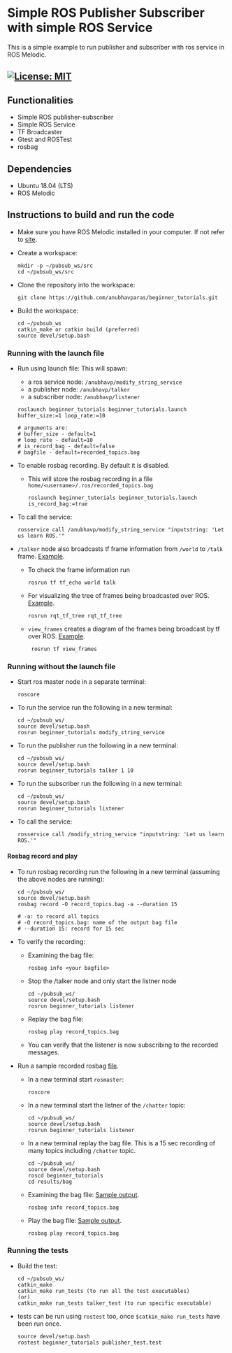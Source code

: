 # Simple ROS Publisher Subscriber with simple ROS Service
This is a simple example to run publisher and subscriber with ros service in ROS Melodic.

[![License: MIT](https://img.shields.io/badge/License-MIT-blue.svg)](https://opensource.org/licenses/MIT)
 ---
## Functionalities
- Simple ROS publisher-subscriber
- Simple ROS Service 
- TF Broadcaster
- Gtest and ROSTest
- rosbag

## Dependencies
- Ubuntu 18.04 (LTS)
- ROS Melodic

## Instructions to build and run the code
 - Make sure you have ROS Melodic installed in your computer. If not refer to [site](http://wiki.ros.org/melodic/Installation/Ubuntu).
 
 - Create a workspace:
    ```
    mkdir -p ~/pubsub_ws/src
    cd ~/pubsub_ws/src
    ```
 - Clone the repository into the workspace:
    ```
    git clone https://github.com/anubhavparas/beginner_tutorials.git
    ```
 - Build the workspace:
    ```
    cd ~/pubsub_ws
    catkin_make or catkin build (preferred)
    source devel/setup.bash
    ```

### Running with the launch file
- Run using launch file: This will spawn:
    - a ros service node: `/anubhavp/modify_string_service`
    - a publisher node: `/anubhavp/talker`
    - a subscriber node: `/anubhavp/listener`
    ```
    roslaunch beginner_tutorials beginner_tutorials.launch buffer_size:=1 loop_rate:=10
    
    # arguments are:
    # buffer_size - default=1
    # loop_rate - default=10
    # is_record_bag - default=false
    # bagfile - default=recorded_topics.bag
    ```

- To enable rosbag recording. By default it is disabled. 
    - This will store the rosbag recording in a file `home/<username>/.ros/recorded_topics.bag`
        ```
        roslaunch beginner_tutorials beginner_tutorials.launch is_record_bag:=true
        ```

- To call the service:
    ```
    rosservice call /anubhavp/modify_string_service "inputstring: 'Let us learn ROS.'"
    ```

- `/talker` node also broadcasts tf frame information from `/world` to `/talk` frame. [Example](results/tf_echo_world_to_talk.png). 
    - To check the frame information run
        ```
        rosrun tf tf_echo world talk
        ```
    - For visualizing the tree of frames being broadcasted over ROS. [Example](results/rqt_tf_tree_world_to_talk.png).
        ```
        rosrun rqt_tf_tree rqt_tf_tree 
        ```
    - `view_frames` creates a diagram of the frames being broadcast by tf over ROS. [Example](results/view_frames_result.pdf).
        ```
         rosrun tf view_frames
        ```


### Running without the launch file
- Start ros master node in a separate terminal:
    ```
    roscore
    ```

- To run the service run the following in a new terminal:
    ```
    cd ~/pubsub_ws/
    source devel/setup.bash
    rosrun beginner_tutorials modify_string_service
    ```

- To run the publisher run the following in a new terminal:
    ```
    cd ~/pubsub_ws/
    source devel/setup.bash
    rosrun beginner_tutorials talker 1 10
    ```

- To run the subscriber run the following in a new terminal:
    ```
    cd ~/pubsub_ws/
    source devel/setup.bash
    rosrun beginner_tutorials listener
    ```

- To call the service:
    ```
    rosservice call /modify_string_service "inputstring: 'Let us learn ROS.'"
    ```

#### Rosbag record and play
- To run rosbag recording run the following in a new terminal (assuming the above nodes are running):
    ```
    cd ~/pubsub_ws/
    source devel/setup.bash
    rosbag record -O record_topics.bag -a --duration 15

    # -a: to record all topics
    # -O record_topics.bag: name of the output bag file
    # --duration 15: record for 15 sec 
    ```

- To verify the recording:
    - Examining the bag file:
        ```
        rosbag info <your bagfile>
        ```
    - Stop the /talker node and only start the listner node
        ```
        cd ~/pubsub_ws/
        source devel/setup.bash
        rosrun beginner_tutorials listener
        ```
    - Replay the bag file: 
        ```
        rosbag play record_topics.bag
        ```
    - You can verify that the listener is now subscribing to the recorded messages.

- Run a sample recorded rosbag [file](results/bag).
    - In a new terminal start `rosmaster`:
        ```
        roscore
        ```
    - In a new terminal start the listner of the `/chatter` topic:
        ```
        cd ~/pubsub_ws/
        source devel/setup.bash
        rosrun beginner_tutorials listener
        ```
    - In a new terminal replay the bag file. This is a 15 sec recording of many topics including `/chatter` topic.
        ```
        cd ~/pubsub_ws/
        source devel/setup.bash
        roscd beginner_tutorials
        cd results/bag
        ```
    - Examining the bag file: [Sample output](results/rosbag_info.png).
        ```
        rosbag info record_topics.bag
        ```
    - Play the bag file: [Sample output](results/rosbag_replay_demo.png).
        ```
        rosbag play record_topics.bag
        ```

### Running the tests
- Build the test:
    ```
    cd ~/pubsub_ws/
    catkin_make
    catkin_make run_tests (to run all the test executables)
    (or)
    catkin_make run_tests talker_test (to run specific executable)
    ```
- tests can be run using `rostest` too, once `$catkin_make run_tests` have been run once. 
    ```
    source devel/setup.bash
    rostest beginner_tutorials publisher_test.test
    ```


